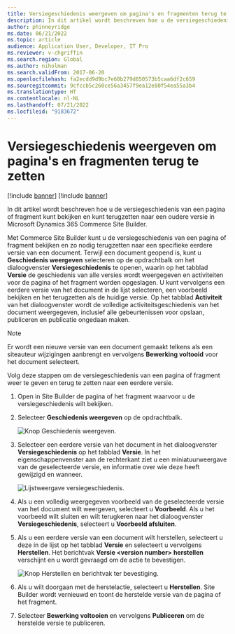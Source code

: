 ```yaml
---
title: Versiegeschiedenis weergeven om pagina's en fragmenten terug te zetten
description: In dit artikel wordt beschreven hoe u de versiegeschiedenis van een pagina of fragment kunt bekijken en kunt terugzetten naar een oudere versie in Microsoft Dynamics 365 Commerce Site Builder.
author: phinneyridge
ms.date: 06/21/2022
ms.topic: article
audience: Application User, Developer, IT Pro
ms.reviewer: v-chgriffin
ms.search.region: Global
ms.author: niholman
ms.search.validFrom: 2017-06-20
ms.openlocfilehash: fa2ecdd9d9bc7e60b279d850573b5caa6df2c659
ms.sourcegitcommit: 9cfccb5c260ce56a3457f9ea12e80f54ea55a3b4
ms.translationtype: HT
ms.contentlocale: nl-NL
ms.lasthandoff: 07/21/2022
ms.locfileid: "9183672"
---
```

# <a name="view-version-history-to-revert-pages-and-fragments"></a>Versiegeschiedenis weergeven om pagina's en fragmenten terug te zetten

[!include [banner](includes/banner.md)]
[!include [banner](includes/preview-banner.md)]

In dit artikel wordt beschreven hoe u de versiegeschiedenis van een pagina of fragment kunt bekijken en kunt terugzetten naar een oudere versie in Microsoft Dynamics 365 Commerce Site Builder.

Met Commerce Site Builder kunt u de versiegeschiedenis van een pagina of fragment bekijken en zo nodig terugzetten naar een specifieke eerdere versie van een document. Terwijl een document geopend is, kunt u **Geschiedenis weergeven** selecteren op de opdrachtbalk om het dialoogvenster **Versiegeschiedenis** te openen, waarin op het tabblad **Versie** de geschiedenis van alle versies wordt weergegeven en activiteiten voor de pagina of het fragment worden opgeslagen. U kunt vervolgens een eerdere versie van het document in de lijst selecteren, een voorbeeld bekijken en het terugzetten als de huidige versie. Op het tabblad **Activiteit** van het dialoogvenster wordt de volledige activiteitsgeschiedenis van het document weergegeven, inclusief alle gebeurtenissen voor opslaan, publiceren en publicatie ongedaan maken.

> [!NOTE]
> Er wordt een nieuwe versie van een document gemaakt telkens als een siteauteur wijzigingen aanbrengt en vervolgens **Bewerking voltooid** voor het document selecteert. 

Volg deze stappen om de versiegeschiedenis van een pagina of fragment weer te geven en terug te zetten naar een eerdere versie.

1. Open in Site Builder de pagina of het fragment waarvoor u de versiegeschiedenis wilt bekijken.
1. Selecteer **Geschiedenis weergeven** op de opdrachtbalk.

    ![Knop Geschiedenis weergeven.](./media/version-history-1.png)

1. Selecteer een eerdere versie van het document in het dialoogvenster **Versiegeschiedenis** op het tabblad **Versie**. In het eigenschappenvenster aan de rechterkant ziet u een miniatuurweergave van de geselecteerde versie, en informatie over wie deze heeft gewijzigd en wanneer.

    ![Lijstweergave versiegeschiedenis.](./media/version-history-2.png)

1. Als u een volledig weergegeven voorbeeld van de geselecteerde versie van het document wilt weergeven, selecteert u **Voorbeeld**. Als u het voorbeeld wilt sluiten en wilt terugkeren naar het dialoogvenster **Versiegeschiedenis**, selecteert u **Voorbeeld afsluiten**.
1. Als u een eerdere versie van een document wilt herstellen, selecteert u deze in de lijst op het tabblad **Versie** en selecteert u vervolgens **Herstellen**. Het berichtvak **Versie \<version number\> herstellen** verschijnt en u wordt gevraagd om de actie te bevestigen. 

    ![Knop Herstellen en berichtvak ter bevestiging.](./media/version-history-3.png)

1. Als u wilt doorgaan met de herstelactie, selecteert u **Herstellen**. Site Builder wordt vernieuwd en toont de herstelde versie van de pagina of het fragment.
1. Selecteer **Bewerking voltooien** en vervolgens **Publiceren** om de herstelde versie te publiceren.
